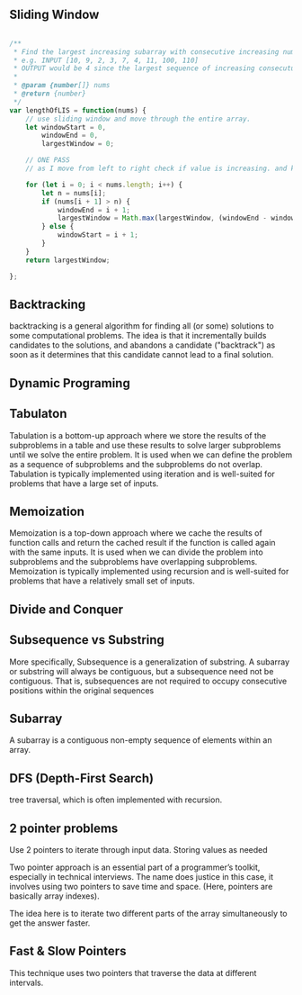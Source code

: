 ## Sliding Window


```JavaScript

/**
 * Find the largest increasing subarray with consecutive increasing numbers.
 * e.g. INPUT [10, 9, 2, 3, 7, 4, 11, 100, 110]
 * OUTPUT would be 4 since the largest sequence of increasing consecutuive numbers is [4, 11, 100, 110]
 *
 * @param {number[]} nums
 * @return {number}
 */
var lengthOfLIS = function(nums) {
    // use sliding window and move through the entire array.
    let windowStart = 0,
        windowEnd = 0,
        largestWindow = 0;

    // ONE PASS
    // as I move from left to right check if value is increasing. and keep a counter via largest window.

    for (let i = 0; i < nums.length; i++) {
        let n = nums[i];
        if (nums[i + 1] > n) {
            windowEnd = i + 1;
            largestWindow = Math.max(largestWindow, (windowEnd - windowStart) + 1);
        } else {
            windowStart = i + 1;
        }
    }
    return largestWindow;

};

```
## Backtracking

backtracking is a general algorithm for finding all (or some) solutions to some computational problems. The idea is that it incrementally builds candidates to the solutions, and abandons a candidate ("backtrack") as soon as it determines that this candidate cannot lead to a final solution.


## Dynamic Programing


## Tabulaton

Tabulation is a bottom-up approach where we store the results of the subproblems in a table and use these results to solve larger subproblems until we solve the entire problem.
It is used when we can define the problem as a sequence of subproblems and the subproblems do not overlap. Tabulation is typically implemented using iteration and is well-suited for problems that have a large set of inputs.

## Memoization
Memoization is a top-down approach where we cache the results of function calls and return the cached result if the function is called again with the same inputs. It is used when we can divide the problem into subproblems and the subproblems have overlapping subproblems. Memoization is typically implemented using recursion and is well-suited for problems that have a relatively small set of inputs.

## Divide and Conquer


## Subsequence vs Substring

More specifically, Subsequence is a generalization of substring. A subarray or substring will always be contiguous, but a subsequence need not be contiguous. That is, subsequences are not required to occupy consecutive positions within the original sequences


## Subarray

A subarray is a contiguous non-empty sequence of elements within an array.



## DFS (Depth-First Search)
tree traversal, which is often implemented with recursion.


## 2 pointer problems

Use 2 pointers to iterate through input data. Storing values as needed

Two pointer approach is an essential part of a programmer’s toolkit, especially in technical interviews. The name does justice in this case, it involves using two pointers to save time and space. (Here, pointers are basically array indexes).

The idea here is to iterate two different parts of the array simultaneously to get the answer faster.


## Fast & Slow Pointers

This technique uses two pointers that traverse the data at different intervals.

